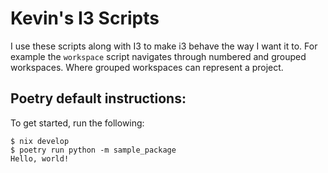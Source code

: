 # Kevin's I3 Scripts
I use these scripts along with I3 to make i3 behave the way I want it to.
For example the `workspace` script navigates through numbered and grouped workspaces.
Where grouped workspaces can represent a project.

## Poetry default instructions:
To get started, run the following:

```
$ nix develop
$ poetry run python -m sample_package
Hello, world!
```
